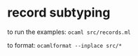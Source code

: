 # record subtyping

to run the examples: `ocaml src/records.ml`

to format: `ocamlformat --inplace src/*`